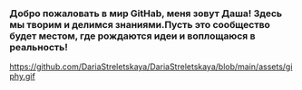 ### Добро пожаловать в мир GitHab, меня зовут Даша! Здесь мы творим и делимся знаниями.Пусть это сообщество будет местом, где рождаются идеи и воплощаюся в реальность!
https://github.com/DariaStreletskaya/DariaStreletskaya/blob/main/assets/giphy.gif
<!--
**DariaStreletskaya/DariaStreletskaya** is a ✨ _special_ ✨ repository because its `README.md` (this file) appears on your GitHub profile.

Here are some ideas to get you started:

- 🔭 I’m currently working on ...
- 🌱 I’m currently learning ...
- 👯 I’m looking to collaborate on ...
- 🤔 I’m looking for help with ...
- 💬 Ask me about ...
- 📫 How to reach me: ...
- 😄 Pronouns: ...
- ⚡ Fun fact: ...
-->
